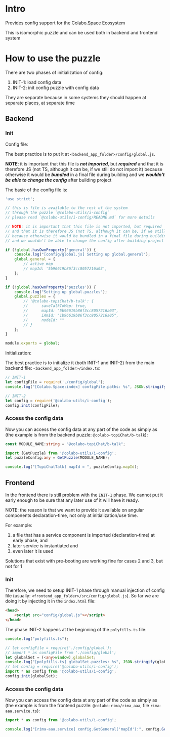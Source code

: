 # Intro

Provides config support for the Colabo.Space Ecosystem

This is isomorphic puzzle and can be used both in backend and frontend system

# How to use the puzzle

There are two phases of initialization of config:

1. INIT-1: load config data
2. INIT-2: init config puzzle with config data

They are separate because in some systems they should happen at separate places, at separate time

## Backend

### Init

Config file:

The best practice is to put it at `<backend_app_folder>/config/global.js`.

**NOTE**: it is important that this file is ***not imported***, but ***required*** and that it is therefore JS (not TS, although it can be, if we still do not import it) because otherwise it would be ***bundled*** in a final file during building and we ***wouldn't be able to change the config*** after building project

The basic of the config file is:

```js
'use strict';

// this is file is available to the rest of the system
// through the puzzle `@colabo-utils/i-config`
// please read `@colabo-utils/i-config/README.md` for more details

// NOTE: it is important that this file is not imported, but required
// and that it is therefore JS (not TS, although it can be, if we still do not import it)
// because otherwise it would be bundled in a final file during building
// and we wouldn't be able to change the config after building project

if (!global.hasOwnProperty('general')) {
	console.log("[config/global.js] Setting up global.general");
	global.general = {
		// active map
		// mapId: '5b96619b86f3cc8057216a03',
	};
}

if (!global.hasOwnProperty('puzzles')) {
	console.log("Setting up global.puzzles");
	global.puzzles = {
		// '@colabo-topiChat/b-talk': {
		// 	    saveTalkToMap: true,
		// 	    mapId: "5b96619b86f3cc8057216a03",
		// 	    iAmId: "1b96619b86f3cc8057216a05",
		// 	    nodeId: ""
		// }
	};
}

module.exports = global;
```

Initialization:

The best practice is to initialize it (both INIT-1 and INIT-2) from the main backend file: `<backend_app_folder>/index.ts`:

```ts
// INIT-1
let configFile = require('./config/global');
console.log("[Colabo.Space:index] configFile.paths: %s", JSON.stringify(configFile.paths));

// INIT-2
let config = require('@colabo-utils/i-config');
config.init(configFile);
```

### Access the config data

Now you can access the config data at any part of the code as simply as (the example is from the backend puzzle: `@colabo-topiChat/b-talk`):

```ts
const MODULE_NAME:string = "@colabo-topiChat/b-talk";

import {GetPuzzle} from '@colabo-utils/i-config';
let puzzleConfig:any = GetPuzzle(MODULE_NAME);

console.log("[TopiChatTalk] mapId = ", puzzleConfig.mapId);
```

## Frontend

In the frontend there is still problem with the `INIT-1` phase. We cannot put it early enough to be sure that any later use of it will have it ready.

NOTE: the reason is that we want to provide it available on angular components declaration-time, not only at initialization/use time.

For example:

1. a file that has a service component is imported (declaration-time) at early phase, and 
2. later service is instantiated and 
3. even later it is used

Solutions that exist with pre-booting are working fine for cases 2 and 3, but not for 1

### Init

Therefore, we need to setup INIT-1 phase through manual injection of config file (usually: `<frontend_app_folder>/src/config/global.js`). So far we are doing it by injecting it in the `index.html` file:

```html
<head>
    <script src="config/global.js"></script>
</head>

```

The phase INIT-2 happens at the beginning of the `polyfills.ts` file:

```ts
console.log("polyfills.ts");

// let configFile = require('./config/global');
// import * as configFile from './config/global';
let globalSet = (<any>window).globalSet;
console.log("[polyfills.ts] globalSet.puzzles: %s", JSON.stringify(globalSet.puzzles));
// let config = require('@colabo-utils/i-config');
import * as config from '@colabo-utils/i-config';
config.init(globalSet);
```

### Access the config data

Now you can access the config data at any part of the code as simply as (the example is from the frontend puzzle: `@colabo-rima/rima_aaa`, file `rima-aaa.service.ts`):

```ts
import * as config from '@colabo-utils/i-config';

console.log("[rima-aaa.service] config.GetGeneral('mapId'):", config.GetGeneral('mapId'));
```

